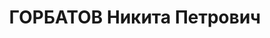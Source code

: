 ---
title: ГОРБАТОВ Никита Петрович
description: "1899 р., с. Столбуново Московської обл., росіянин, з селян, чл. ВКП(б),\
  \ освіта вища, головний інженер Дніпропетровського з-ду ім. Молотова. \n  28.11.1937\
  \ р.звинувачений у належності до к/рев. організації, розстріляний 29.11.1937 р.\
  \ \n  Реабілітований 25.07.1956 р."
---